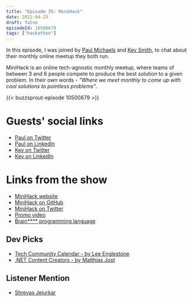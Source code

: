 ```yaml
---
title: "Episode 35: MiniHack"
date: 2022-04-25
draft: false
episodeId: 10500679
tags: ["hackathon"]
---
```


In this episode, I was joined by [Paul Michaels](https://twitter.com/paul_michaels) and [Kev Smith](https://twitter.com/kev_bite), to chat about their monthly online meetup they both run.

MiniHack is an online tech-agnostic monthly meetup, where teams of between 3 and 6 people compete to produce the best solution to a given problem. In their own words - _"Where we meet monthly to come up with cool solutions to pointless problems"_.

{{< buzzsprout-episode 10500679 >}}

# Guests' social links

* [Paul on Twitter](https://twitter.com/paul_michaels)
* [Paul on LinkedIn](https://www.linkedin.com/in/pcmichaels/)
* [Kev on Twitter](https://twitter.com/kev_bite)
* [Kev on LinkedIn](https://www.linkedin.com/in/kevbite/)

# Links from the show

* [MiniHack website](https://onlineminihack.github.io/)
* [MiniHack on GitHub](https://github.com/OnlineMiniHack/minihack)
* [MiniHack on Twitter](https://twitter.com/OnlineMiniHack)
* [Promo video](https://www.linkedin.com/feed/update/urn:li:activity:6917536300682067968/)
* [Brain**** programming language](https://en.wikipedia.org/wiki/Brainfuck)

## Dev Picks

* [Tech Community Calendar - by Lee Englestone](https://www.techcommunitycalendar.com/)
* [.NET Content Creators - by Matthias Jost](https://github.com/matthiasjost/dotnet-content-creators)

## Listener Mention

* [Shreyas Jejurkar](https://twitter.com/ShreyasJejurkar/status/1511997549594353664)
